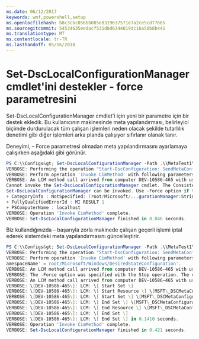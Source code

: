 ```yaml
---
ms.date: 06/12/2017
keywords: wmf,powershell,setup
ms.openlocfilehash: b8c3cbc056bb085e8319637571e7a2ce5cd77685
ms.sourcegitcommit: 54534635eedacf531d8d6344019dc16a50b8b441
ms.translationtype: MT
ms.contentlocale: tr-TR
ms.lasthandoff: 05/16/2018
---
```

# <a name="set-dsclocalconfigurationmanager-cmdlet-supports--force-parameter"></a>Set-DscLocalConfigurationManager cmdlet'ini destekler - force parametresini

Set-DscLocalConfigurationManager cmdlet'i için yeni bir parametre için bir destek ekledik. Bu kullanıcının makinesinde meta yapılandırması, belirleyici biçimde durdurulacak tüm çalışan işlemleri neden olacak şekilde tutarlılık denetimi gibi diğer işlemleri arka planda çalışıyor sıfırlanır olanak tanır.

Deneyimi, – Force parametresi olmadan meta yapılandırmasını ayarlamaya çalışırken aşağıdaki gibi görünür.
```powershell
PS C:\\Configs&gt; Set-DscLocalConfigurationManager -Path .\\MetaTest1\\ -Verbose
VERBOSE: Performing the operation "Start-DscConfiguration: SendMetaConfigurationApply" on target "MSFT\_DSCLocalConfigurationManager".
VERBOSE: Perform operation 'Invoke CimMethod' with following parameters, ''methodName' = SendMetaConfigurationApply,'className' = MSFT\_DSCLocalConfigurationManager,'namespaceName' = root/Microsoft/Windows/DesiredStateConfiguration'.
VERBOSE: An LCM method call arrived from computer DEV-10586-465 with user sid S-1-5-21-2127521184-1604012920-1887927527-5557045.
Cannot invoke the Set-DscLocalConfigurationManager cmdlet. The Consistency Check or Pull cmdlet is in progress and must return before
Set-DscLocalConfigurationManager can be invoked. Use -Force option if that is available to cancel the current operation.
+ CategoryInfo : NotSpecified: (root/Microsoft/...gurationManager:String) \[\], CimException
+ FullyQualifiedErrorId : MI RESULT 1
+ PSComputerName : localhost
VERBOSE: Operation 'Invoke CimMethod' complete.
VERBOSE: Set-DscLocalConfigurationManager finished in 0.046 seconds.
```

Biz kullandığınızda – başarıyla zorla makinede çalışan geçerli işlemi iptal ederek sistemdeki meta yapılandırmasını güncelleştirir.
```powershell
PS C:\\Configs&gt; Set-DscLocalConfigurationManager -Path .\\MetaTest1\\ -Verbose -Force
VERBOSE: Performing the operation "Start-DscConfiguration: SendMetaConfigurationApply" on target "MSFT\_DSCLocalConfigurationManager".
VERBOSE: Perform operation 'Invoke CimMethod' with following parameters, ''methodName' = SendMetaConfigurationApply,'className' = MSFT\_DSCLocalConfigurationManager,'n
amespaceName' = root/Microsoft/Windows/DesiredStateConfiguration'.
VERBOSE: An LCM method call arrived from computer DEV-10586-465 with user sid S-1-5-21-2127521184-1604012920-1887927527-5557045.
VERBOSE: The -Force option was specified with the Stop operation. The current configuration has been successfully cancelled.
VERBOSE: An LCM method call arrived from computer DEV-10586-465 with user sid S-1-5-21-2127521184-1604012920-1887927527-5557045.
VERBOSE: \[DEV-10586-465\]: LCM: \[ Start Set \]
VERBOSE: \[DEV-10586-465\]: LCM: \[ Start Resource \] \[MSFT\_DSCMetaConfiguration\]
VERBOSE: \[DEV-10586-465\]: LCM: \[ Start Set \] \[MSFT\_DSCMetaConfiguration\]
VERBOSE: \[DEV-10586-465\]: LCM: \[ End Set \] \[MSFT\_DSCMetaConfiguration\] in 0.0310 seconds.
VERBOSE: \[DEV-10586-465\]: LCM: \[ End Resource \] \[MSFT\_DSCMetaConfiguration\]
VERBOSE: \[DEV-10586-465\]: LCM: \[ End Set \]
VERBOSE: \[DEV-10586-465\]: LCM: \[ End Set \] in 0.1410 seconds.
VERBOSE: Operation 'Invoke CimMethod' complete.
VERBOSE: Set-DscLocalConfigurationManager finished in 0.421 seconds.
```
